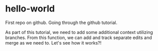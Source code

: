 # hello-world
First repo on github. Going through the github tutorial.

As part of this tutorial, we need to add some additional context utilizing branches.
From this function, we can add and track separate edits and merge as we need to.
Let's see how it works?!
